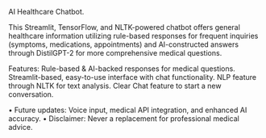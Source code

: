 AI Healthcare Chatbot.

This Streamlit, TensorFlow, and NLTK-powered chatbot offers general healthcare information utilizing rule-based responses 
for frequent inquiries (symptoms, medications, appointments) and AI-constructed answers through DistilGPT-2 for more comprehensive medical questions.


Features:
Rule-based & AI-backed responses for medical questions.
Streamlit-based, easy-to-use interface with chat functionality.
NLP feature through NLTK for text analysis.
Clear Chat feature to start a new conversation.

• Future updates: Voice input, medical API integration, and enhanced AI accuracy.
• Disclaimer: Never a replacement for professional medical advice.
